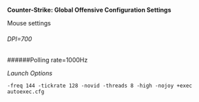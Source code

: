 **Counter-Strike: Global Offensive Configuration Settings**

Mouse settings

###### DPI=700
######Polling rate=1000Hz

*Launch Options*

```
-freq 144 -tickrate 128 -novid -threads 8 -high -nojoy +exec autoexec.cfg 
```
